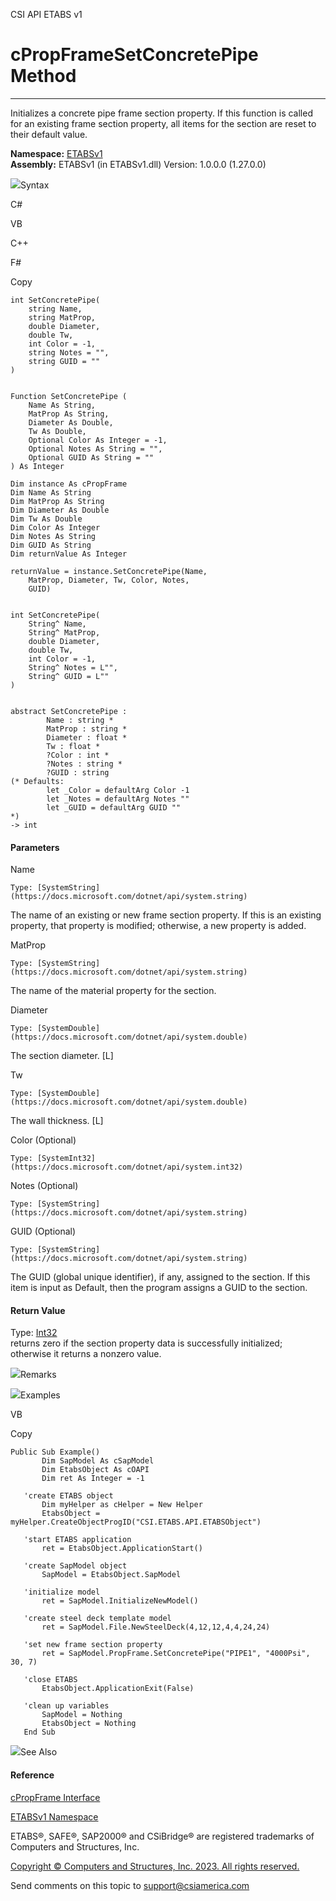 ﻿

CSI API ETABS v1

# cPropFrameSetConcretePipe Method  
  
---  
  
Initializes a concrete pipe frame section property. If this function is called
for an existing frame section property, all items for the section are reset to
their default value.

**Namespace:** [ETABSv1](2780f1b8-2033-5289-2298-1cdb2a7508d9.htm)  
**Assembly:** ETABSv1 (in ETABSv1.dll) Version: 1.0.0.0 (1.27.0.0)

![](../icons/SectionExpanded.png)Syntax

C#

VB

C++

F#

Copy

    
    
    int SetConcretePipe(
    	string Name,
    	string MatProp,
    	double Diameter,
    	double Tw,
    	int Color = -1,
    	string Notes = "",
    	string GUID = ""
    )
    
    
    Function SetConcretePipe ( 
    	Name As String,
    	MatProp As String,
    	Diameter As Double,
    	Tw As Double,
    	Optional Color As Integer = -1,
    	Optional Notes As String = "",
    	Optional GUID As String = ""
    ) As Integer
    
    Dim instance As cPropFrame
    Dim Name As String
    Dim MatProp As String
    Dim Diameter As Double
    Dim Tw As Double
    Dim Color As Integer
    Dim Notes As String
    Dim GUID As String
    Dim returnValue As Integer
    
    returnValue = instance.SetConcretePipe(Name, 
    	MatProp, Diameter, Tw, Color, Notes, 
    	GUID)
    
    
    int SetConcretePipe(
    	String^ Name, 
    	String^ MatProp, 
    	double Diameter, 
    	double Tw, 
    	int Color = -1, 
    	String^ Notes = L"", 
    	String^ GUID = L""
    )
    
    
    abstract SetConcretePipe : 
            Name : string * 
            MatProp : string * 
            Diameter : float * 
            Tw : float * 
            ?Color : int * 
            ?Notes : string * 
            ?GUID : string 
    (* Defaults:
            let _Color = defaultArg Color -1
            let _Notes = defaultArg Notes ""
            let _GUID = defaultArg GUID ""
    *)
    -> int 
    

#### Parameters

Name

    Type: [SystemString](https://docs.microsoft.com/dotnet/api/system.string)  
The name of an existing or new frame section property. If this is an existing
property, that property is modified; otherwise, a new property is added.

MatProp

    Type: [SystemString](https://docs.microsoft.com/dotnet/api/system.string)  
The name of the material property for the section.

Diameter

    Type: [SystemDouble](https://docs.microsoft.com/dotnet/api/system.double)  
The section diameter. [L]

Tw

    Type: [SystemDouble](https://docs.microsoft.com/dotnet/api/system.double)  
The wall thickness. [L]

Color (Optional)

    Type: [SystemInt32](https://docs.microsoft.com/dotnet/api/system.int32)  

Notes (Optional)

    Type: [SystemString](https://docs.microsoft.com/dotnet/api/system.string)  

GUID (Optional)

    Type: [SystemString](https://docs.microsoft.com/dotnet/api/system.string)  
The GUID (global unique identifier), if any, assigned to the section. If this
item is input as Default, then the program assigns a GUID to the section.

#### Return Value

Type: [Int32](https://docs.microsoft.com/dotnet/api/system.int32)  
returns zero if the section property data is successfully initialized;
otherwise it returns a nonzero value.

![](../icons/SectionExpanded.png)Remarks

![](../icons/SectionExpanded.png)Examples

VB

Copy

    
    
    Public Sub Example()
           Dim SapModel As cSapModel
           Dim EtabsObject As cOAPI
           Dim ret As Integer = -1
    
       'create ETABS object
           Dim myHelper as cHelper = New Helper
           EtabsObject = myHelper.CreateObjectProgID("CSI.ETABS.API.ETABSObject")
    
       'start ETABS application
           ret = EtabsObject.ApplicationStart()
    
       'create SapModel object
           SapModel = EtabsObject.SapModel
    
       'initialize model
           ret = SapModel.InitializeNewModel()
    
       'create steel deck template model
           ret = SapModel.File.NewSteelDeck(4,12,12,4,4,24,24)
    
       'set new frame section property
           ret = SapModel.PropFrame.SetConcretePipe("PIPE1", "4000Psi", 30, 7)
    
       'close ETABS
           EtabsObject.ApplicationExit(False)
    
       'clean up variables
           SapModel = Nothing
           EtabsObject = Nothing
       End Sub

![](../icons/SectionExpanded.png)See Also

#### Reference

[cPropFrame Interface](818573fe-2b13-6183-8dc9-0cf3e8e02c7a.htm)

[ETABSv1 Namespace](2780f1b8-2033-5289-2298-1cdb2a7508d9.htm)

ETABS®, SAFE®, SAP2000® and CSiBridge® are registered trademarks of Computers
and Structures, Inc.  

[Copyright © Computers and Structures, Inc. 2023. All rights
reserved.](http://www.csiamerica.com)

Send comments on this topic to
[support@csiamerica.com](mailto:support%40csiamerica.com?Subject=CSI%20API%20ETABS%20v1)

